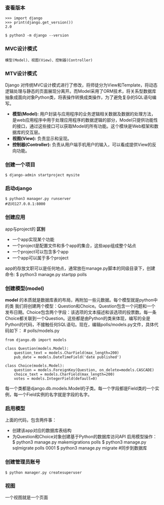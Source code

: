 ### 查看版本
    >>> import django
    >>> print(django.get_version())
    2.0

    $ python3 -m django --version

### MVC设计模式
    模型(Model)、视图(View)、控制器(Controller)

### MTV设计模式
Django 对传统MVC设计模式进行了修改，将师徒分为View和Template，将动态逻辑处理与静态的页面展现分离开。而Model采用了ORM技术，将关系型数据库抽象成面向对象Python类，将表操作转换成类操作，为了避免复杂的SQL语句编写。
+ **模型(Model):** 用户封装与应用程序的业务逻辑相关数据及数据的处理方法，是web应用程序中用于处理应用程序的数据逻辑的部分，Model只提供功能性的接口，通过这些接口可以获取Model的所有功能。这个模块是Web框架和数据库的交互层。
+ **视图(View):** 负责显示和呈现。
+ **控制器(Controller):** 负责从用户端手机用户的输入，可以看成提供View的反向功能。

### 创建一个项目
    $ django-admin startproject mysite

### 启动django
    $ python3 manager.py runserver
    #访问127.0.0.1:8000

### 创建应用
app与project的 **区别**
+ 一个app实现某个功能
+ 一个project是配置文件和多个app的集合，这些app组成整个站点
+ 一个project可以包含多个app
+ 一个app可以属于多个project

app的存放文职可以是任何地点，通常放在manage.py脚本的同级目录下，创建命令:
    $ python3 manage.py startpp polls

### 创建模型(model)
**model** 的本质就是数据库表的布局，再附加一些元数据。每个模型就是python中的类
我们将创建两个模型：Question和Choice。Question包含一个问题和一个发布日期。Choice包含两个字段：该选项的文本描述和该选项的投票数。每一条Choice都关联到一个Question。这些都是由Python的类来体现，编写的全是Python的代码，不接触任何SQL语句。现在，编辑polls/models.py文件，具体代码如下：
	# polls/models.py

	from django.db import models

	class Question(models.Model):
		question_text = models.CharField(max_length=200)
		pub_date = models.DateTimeField('date published')

	class Choice(models.Model):
		question = models.ForeignKey(Question, on_delete=models.CASCADE)
		choice_text = models.CharField(max_length=200)
		votes = models.IntegerField(default=0)
每一个类都是django.db.models.Model的子类。每一个字段都是Field类的一个实例，每一个Field实例的名字就是字段的名字。

### 启用模型
上面的代码，包含两件事：
+ 创建该app对应的数据库表结构
+ 为Question和Choice对象创建基于Python的数据库访问API
启用模型操作：
	$ python3 manage.py makemigrations polls
	$ python3 manage.py sqlmigrate polls 0001
    $ python3 manage.py migrate                  #同步到数据库

### 创建管理员账号

    $ python manager.py createsuperuser

### 视图
一个视图就是一个页面
